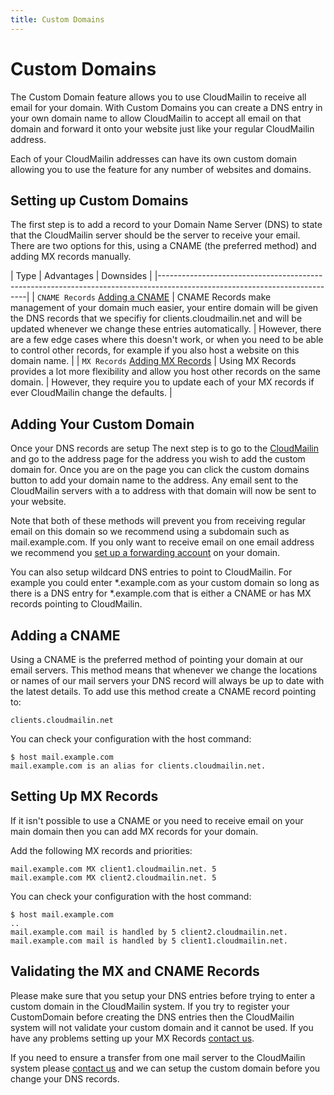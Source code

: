 ```yaml
---
title: Custom Domains
---
```


# Custom Domains

The Custom Domain feature allows you to use CloudMailin to receive all email for your domain. With Custom Domains you can create a DNS entry in your own domain name to allow CloudMailin to accept all email on that domain and forward it onto your website just like your regular CloudMailin address.

Each of your CloudMailin addresses can have its own custom domain allowing you to use the feature for any number of websites and domains.

## Setting up Custom Domains

The first step is to add a record to your Domain Name Server (DNS) to state that the CloudMailin server should be the server to receive your email. There are two options for this, using a CNAME (the preferred method) and adding MX records manually.

| Type                                              | Advantages                                          | Downsides       |
|---------------------------------------------------------------------------------------------------------------------------|
| `CNAME Records` [Adding a CNAME](#adding-a-cname) | CNAME Records make management of your domain much easier, your entire domain will be given the DNS records that we specifiy for clients.cloudmailin.net and will be updated whenever we change these entries automatically. | However, there are a few edge cases where this doesn't work, or when you need to be able to control other records, for example if you also host a website on this domain name. |
| `MX Records` [Adding MX Records](#setting-up-mx-records) | Using MX Records provides a lot more flexibility and allow you host other records on the same domain. | However, they require you to update each of your MX records if ever CloudMailin change the defaults. |

## Adding Your Custom Domain

Once your DNS records are setup The next step is to go to the [CloudMailin](http://www.cloudmailin.com) and go to the address page for the address you wish to add the custom domain for. Once you are on the page you can click the custom domains button to add your domain name to the address. Any email sent to the CloudMailin servers with a to address with that domain will now be sent to your website.

Note that both of these methods will prevent you from receiving regular email on this domain so we recommend using a subdomain such as mail.example.com. If you only want to receive email on one email address we recommend you [set up a forwarding account](/receiving_email/email_forwarding/) on your domain.

You can also setup wildcard DNS entries to point to CloudMailin. For example you could enter \*.example.com as your custom domain so long as there is a DNS entry for \*.example.com that is either a CNAME or has MX records pointing to CloudMailin.

## Adding a CNAME
Using a CNAME is the preferred method of pointing your domain at our email servers. This method means that whenever we change the locations or names of our mail servers your DNS record will always be up to date with the latest details. To add use this method create a CNAME record pointing to:

    clients.cloudmailin.net

You can check your configuration with the host command:

    $ host mail.example.com
    mail.example.com is an alias for clients.cloudmailin.net.

## Setting Up MX Records
If it isn't possible to use a CNAME or you need to receive email on your main domain then you can add MX records for your domain.

Add the following MX records and priorities:

    mail.example.com MX client1.cloudmailin.net. 5
    mail.example.com MX client2.cloudmailin.net. 5

You can check your configuration with the host command:

    $ host mail.example.com
    ..
    mail.example.com mail is handled by 5 client2.cloudmailin.net.
    mail.example.com mail is handled by 5 client1.cloudmailin.net.

## Validating the MX and CNAME Records

Please make sure that you setup your DNS entries before trying to enter a custom domain in the CloudMailin system. If you try to register your CustomDomain before creating the DNS entries then the CloudMailin system will not validate your custom domain and it cannot be used. If you have any problems setting up your MX Records [contact us](http://www.cloudmailin.com/contact_us).

If you need to ensure a transfer from one mail server to the CloudMailin system please [contact us](http://www.cloudmailin.com/contact_us) and we can setup the custom domain before you change your DNS records.

